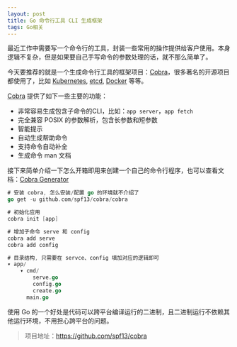 ```yaml
---
layout: post
title: Go 命令行工具 CLI 生成框架
tags: Go相关
---
```


最近工作中需要写一个命令行的工具，封装一些常用的操作提供给客户使用。本身逻辑不复杂，但是如果要自己手写命令的参数处理的话，就不那么简单了。

今天要推荐的就是一个生成命令行工具的框架项目：[Cobra](https://github.com/spf13/cobra)，很多著名的开源项目都使用了，比如 [Kubernetes](https://github.com/kubernetes/kubernetes), [etcd](https://github.com/etcd-io/etcd), [Docker](https://github.com/docker/distribution) 等等。

[Cobra](https://github.com/spf13/cobra) 提供了如下一些主要的功能：
* 非常容易生成包含子命令的CLI，比如：`app server`，`app fetch`
* 完全兼容 POSIX 的参数解析，包含长参数和短参数
* 智能提示
* 自动生成帮助命令
* 支持命令自动补全
* 生成命令 man 文档

接下来简单介绍一下怎么开箱即用来创建一个自己的命令行程序，也可以查看文档：[Cobra Generator](https://github.com/spf13/cobra/blob/master/cobra/README.md)
```go
# 安装 cobra, 怎么安装/配置 go 的环境就不介绍了
go get -u github.com/spf13/cobra/cobra

# 初始化应用
cobra init [app]

# 增加子命令 serve 和 config
cobra add serve
cobra add config

# 目录结构, 只需要在 servce、config 填加对应的逻辑即可
▾ app/
    ▾ cmd/
        serve.go
        config.go
        create.go
      main.go
```

使用 Go 的一个好处是代码可以跨平台编译运行的二进制，且二进制运行不依赖其他运行环境，不用担心跨平台的问题。
> 项目地址：https://github.com/spf13/cobra
